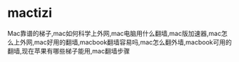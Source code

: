 # mactizi
Mac靠谱的梯子,mac如何科学上外网,mac电脑用什么翻墙,mac版加速器,mac怎么上外网,mac好用的翻墙,macbook翻墙容易吗,mac怎么翻外墙,macbook可用的翻墙,现在苹果有哪些梯子能用,mac翻墙步骤
